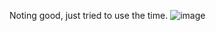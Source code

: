 Noting good, just tried to use the time. 
![image](https://github.com/ayeshathoi/Bored-Zelda/assets/79919256/5f9d5492-278e-4d74-aa8c-1ba22651dd36)
